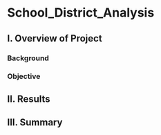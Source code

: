 # School_District_Analysis

## I. Overview of Project

### Background


### Objective


## II. Results



## III. Summary


